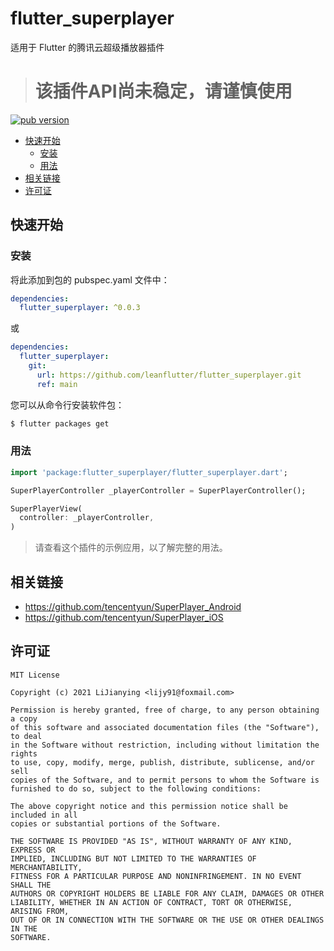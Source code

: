 # flutter_superplayer

适用于 Flutter 的腾讯云超级播放器插件

> # **该插件API尚未稳定，请谨慎使用**

[![pub version][pub-image]][pub-url]

[pub-image]: https://img.shields.io/pub/v/flutter_superplayer.svg
[pub-url]: https://pub.dev/packages/flutter_superplayer

<!-- START doctoc generated TOC please keep comment here to allow auto update -->
<!-- DON'T EDIT THIS SECTION, INSTEAD RE-RUN doctoc TO UPDATE -->

- [快速开始](#%E5%BF%AB%E9%80%9F%E5%BC%80%E5%A7%8B)
  - [安装](#%E5%AE%89%E8%A3%85)
  - [用法](#%E7%94%A8%E6%B3%95)
- [相关链接](#%E7%9B%B8%E5%85%B3%E9%93%BE%E6%8E%A5)
- [许可证](#%E8%AE%B8%E5%8F%AF%E8%AF%81)

<!-- END doctoc generated TOC please keep comment here to allow auto update -->

## 快速开始

### 安装

将此添加到包的 pubspec.yaml 文件中：

```yaml
dependencies:
  flutter_superplayer: ^0.0.3
```

或

```yaml
dependencies:
  flutter_superplayer:
    git:
      url: https://github.com/leanflutter/flutter_superplayer.git
      ref: main
```

您可以从命令行安装软件包：

```bash
$ flutter packages get
```

### 用法

```dart
import 'package:flutter_superplayer/flutter_superplayer.dart';

SuperPlayerController _playerController = SuperPlayerController();

SuperPlayerView(
  controller: _playerController,
)
```

> 请查看这个插件的示例应用，以了解完整的用法。

## 相关链接

- https://github.com/tencentyun/SuperPlayer_Android
- https://github.com/tencentyun/SuperPlayer_iOS

## 许可证

```
MIT License

Copyright (c) 2021 LiJianying <lijy91@foxmail.com>

Permission is hereby granted, free of charge, to any person obtaining a copy
of this software and associated documentation files (the "Software"), to deal
in the Software without restriction, including without limitation the rights
to use, copy, modify, merge, publish, distribute, sublicense, and/or sell
copies of the Software, and to permit persons to whom the Software is
furnished to do so, subject to the following conditions:

The above copyright notice and this permission notice shall be included in all
copies or substantial portions of the Software.

THE SOFTWARE IS PROVIDED "AS IS", WITHOUT WARRANTY OF ANY KIND, EXPRESS OR
IMPLIED, INCLUDING BUT NOT LIMITED TO THE WARRANTIES OF MERCHANTABILITY,
FITNESS FOR A PARTICULAR PURPOSE AND NONINFRINGEMENT. IN NO EVENT SHALL THE
AUTHORS OR COPYRIGHT HOLDERS BE LIABLE FOR ANY CLAIM, DAMAGES OR OTHER
LIABILITY, WHETHER IN AN ACTION OF CONTRACT, TORT OR OTHERWISE, ARISING FROM,
OUT OF OR IN CONNECTION WITH THE SOFTWARE OR THE USE OR OTHER DEALINGS IN THE
SOFTWARE.
```
